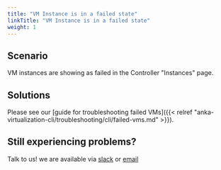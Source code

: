 ```yaml
---
title: "VM Instance is in a failed state"
linkTitle: "VM Instance is in a failed state"
weight: 1
---
```


## Scenario

VM instances are showing as failed in the Controller "Instances" page.

## Solutions

Please see our [guide for troubleshooting failed VMs]({{< relref "anka-virtualization-cli/troubleshooting/cli/failed-vms.md" >}}).

## Still experiencing problems?

Talk to us! we are available via [slack](https://slack.veertu.com/) or [email](mailto:support@veertu.com)
